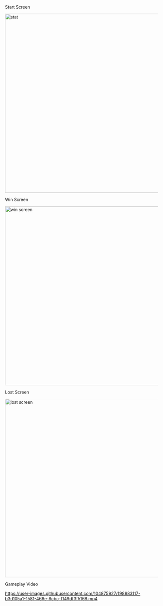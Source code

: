 Start Screen

<img width="590" alt="stat" src="https://user-images.githubusercontent.com/104875927/198883068-312b96c1-898c-4091-ac56-31f63f8045d0.png">

Win Screen

<img width="590" alt="win screen" src="https://user-images.githubusercontent.com/104875927/198883091-d1066ba7-4fdf-42b0-b748-985b7bf8d107.png">

Lost Screen

<img width="588" alt="lost screen" src="https://user-images.githubusercontent.com/104875927/198883102-f0747749-cacb-4251-89e1-027ab5d88d84.png">


Gameplay Video


https://user-images.githubusercontent.com/104875927/198883117-b3d105a1-1581-466e-8cbc-f149df3f5168.mp4

